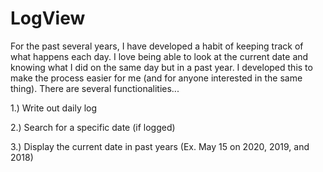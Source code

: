 # LogView

For the past several years, I have developed a habit of keeping track of what happens each day. I love being able to look at the current date and knowing what I did on the same day but in a past year. I developed this to make the process easier for me (and for anyone interested in the same thing). There are several functionalities...

1.) Write out daily log

2.) Search for a specific date (if logged)

3.) Display the current date in past years (Ex. May 15 on 2020, 2019, and 2018)
